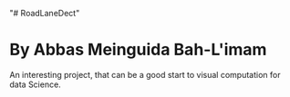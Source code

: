 "# RoadLaneDect" 
# By Abbas Meinguida Bah-L'imam
An interesting project, that can be a good start to visual computation for data Science. 
